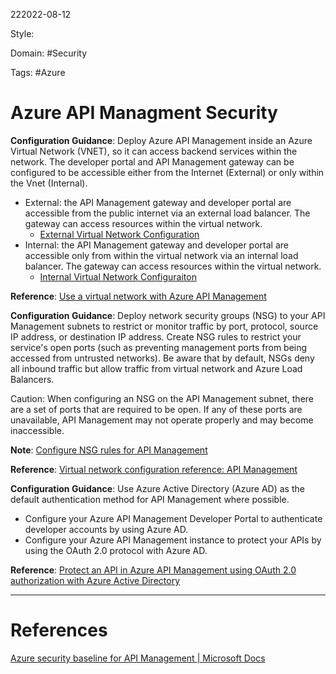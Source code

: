 222022-08-12

Style: 

Domain: #Security 

Tags: #Azure 

# Azure API Managment Security

**Configuration Guidance**: Deploy Azure API Management inside an Azure Virtual Network (VNET), so it can access backend services within the network. The developer portal and API Management gateway can be configured to be accessible either from the Internet (External) or only within the Vnet (Internal).

-   External: the API Management gateway and developer portal are accessible from the public internet via an external load balancer. The gateway can access resources within the virtual network.
    -   [External Virtual Network Configuration](https://docs.microsoft.com/en-us/azure/api-management/api-management-using-with-vnet)
-   Internal: the API Management gateway and developer portal are accessible only from within the virtual network via an internal load balancer. The gateway can access resources within the virtual network.
    -   [Internal Virtual Network Configuraiton](https://docs.microsoft.com/en-us/azure/api-management/api-management-using-with-internal-vnet)

**Reference**: [Use a virtual network with Azure API Management](https://docs.microsoft.com/en-us/azure/api-management/virtual-network-concepts)



**Configuration Guidance**: Deploy network security groups (NSG) to your API Management subnets to restrict or monitor traffic by port, protocol, source IP address, or destination IP address. Create NSG rules to restrict your service's open ports (such as preventing management ports from being accessed from untrusted networks). Be aware that by default, NSGs deny all inbound traffic but allow traffic from virtual network and Azure Load Balancers.

Caution: When configuring an NSG on the API Management subnet, there are a set of ports that are required to be open. If any of these ports are unavailable, API Management may not operate properly and may become inaccessible.

**Note**: [Configure NSG rules for API Management](https://docs.microsoft.com/en-us/azure/api-management/api-management-using-with-vnet#configure-nsg-rules)

**Reference**: [Virtual network configuration reference: API Management](https://docs.microsoft.com/en-us/azure/api-management/virtual-network-reference)

**Configuration Guidance**: Use Azure Active Directory (Azure AD) as the default authentication method for API Management where possible.

-   Configure your Azure API Management Developer Portal to authenticate developer accounts by using Azure AD.
-   Configure your Azure API Management instance to protect your APIs by using the OAuth 2.0 protocol with Azure AD.

**Reference**: [Protect an API in Azure API Management using OAuth 2.0 authorization with Azure Active Directory](https://docs.microsoft.com/en-us/azure/api-management/api-management-howto-protect-backend-with-aad)




___
# References
[Azure security baseline for API Management | Microsoft Docs](https://docs.microsoft.com/en-us/security/benchmark/azure/baselines/api-management-security-baseline)